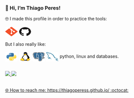### 🙋 Hi, I’m Thiago Peres!<br>
🤓 I made this profile in order to practice the tools:
<br>
<br>
  <img align="center" alt="Thiago-Git" height="30" width="40" src="https://raw.githubusercontent.com/devicons/devicon/master/icons/git/git-original.svg">
  <img align="center" alt="Thiago-GitHub" height="30" width="40" src="https://raw.githubusercontent.com/devicons/devicon/master/icons/github/github-original.svg">
<br>
<br>
But I also really like:
<br>
<br>
  <img align="center" alt="Thiago-Python" height="30" width="40" src="https://raw.githubusercontent.com/devicons/devicon/master/icons/python/python-original.svg">
  <img align="center" alt="Thiago-Linux" height="30" width="40" src="https://raw.githubusercontent.com/devicons/devicon/master/icons/linux/linux-original.svg">
  <img align="center" alt="Thiago-Postgres" height="30" width="40" src="https://raw.githubusercontent.com/devicons/devicon/master/icons/postgresql/postgresql-original.svg">
  <img align="center" alt="Thiago-MySQL" height="30" width="40" src="https://raw.githubusercontent.com/devicons/devicon/master/icons/mysql/mysql-original.svg">
python, linux and databases.
<br>
<br>
<div>
    <a href="https://github.com/thiagit">
    <img height="150em" src="https://github-readme-stats.vercel.app/api?username=thiagit&show_icons=true&theme=dracula&include_all_commits=true&count_private=true"/>
    <img height="150em" src="https://github-readme-stats.vercel.app/api/top-langs/?username=thiagit&layout=compact&langs_count=6&theme=dracula"/>
</div>
<br>
<br>
🌐 How to reach me: https://thiagoperess.github.io/ :octocat:
